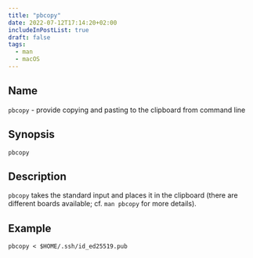 ```yaml
---
title: "pbcopy"
date: 2022-07-12T17:14:20+02:00
includeInPostList: true
draft: false
tags:
  - man
  - macOS
---
```


## Name

`pbcopy` - provide copying and pasting to the clipboard from command line

## Synopsis

```shell
pbcopy
```

## Description

`pbcopy` takes the standard input and places it in the clipboard (there are different boards available; cf. `man pbcopy`
for more details).

## Example

```shell
pbcopy < $HOME/.ssh/id_ed25519.pub
```
